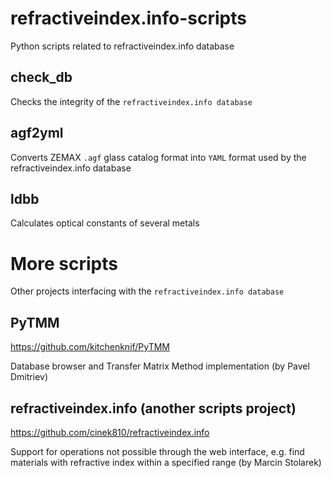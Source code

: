 # refractiveindex.info-scripts
Python scripts related to refractiveindex.info database

## check_db
Checks the integrity of the `refractiveindex.info database`

## agf2yml
Converts ZEMAX `.agf` glass catalog format into `YAML` format used by the refractiveindex.info database

## ldbb
Calculates optical constants of several metals

# More scripts
Other projects interfacing with the `refractiveindex.info database`

## PyTMM
https://github.com/kitchenknif/PyTMM

Database browser and Transfer Matrix Method implementation (by Pavel Dmitriev)

## refractiveindex.info (another scripts project)
https://github.com/cinek810/refractiveindex.info

Support for operations not possible through the web interface, e.g. find materials with refractive index within a specified range (by Marcin Stolarek)
